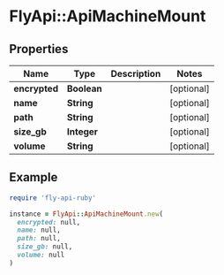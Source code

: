# FlyApi::ApiMachineMount

## Properties

| Name | Type | Description | Notes |
| ---- | ---- | ----------- | ----- |
| **encrypted** | **Boolean** |  | [optional] |
| **name** | **String** |  | [optional] |
| **path** | **String** |  | [optional] |
| **size_gb** | **Integer** |  | [optional] |
| **volume** | **String** |  | [optional] |

## Example

```ruby
require 'fly-api-ruby'

instance = FlyApi::ApiMachineMount.new(
  encrypted: null,
  name: null,
  path: null,
  size_gb: null,
  volume: null
)
```

